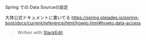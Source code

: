Spring での Data Sourceの設定

大体公式ドキュメントに書いてる
https://spring.pleiades.io/spring-boot/docs/current/reference/html/howto.html#howto.data-access



> Written with [StackEdit](https://stackedit.io/).
<!--stackedit_data:
eyJoaXN0b3J5IjpbNDg2OTIxNjQwXX0=
-->